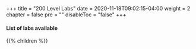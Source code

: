 +++
title = "200 Level Labs"
date = 2020-11-18T09:02:15-04:00
weight = 2
chapter = false
pre = ""
disableToc = "false"
+++

#### List of labs available
{{% children %}}
